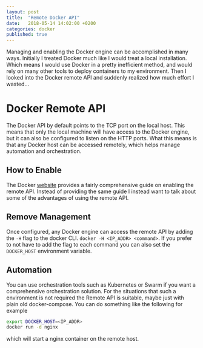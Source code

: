 ```yaml
---
layout: post
title:  "Remote Docker API"
date:   2018-05-14 14:02:00 +0200
categories: docker
published: true
---
```


Managing and enabling the Docker engine can be accomplished in many ways. Initially
I treated Docker much like I would treat a local installation. Which means I would
use Docker in a pretty inefficient method, and would rely on many other tools to
deploy containers to my environment. Then I looked into the Docker remote API and
suddenly realized how much effort I wasted...

# Docker Remote API

The Docker API by default points to the TCP port on the local host. This means that
only the local machine will have access to the Docker engine, but it can also
be configured to listen on the HTTP ports. What this means is that any Docker
host can be accessed remotely, which helps manage automation and orchestration.

## How to Enable

The Docker [website](https://docs.docker.com/engine/reference/commandline/dockerd/#examples)
provides a fairly comprehensive guide on enabling the remote API. Instead of
providing the same guide I instead want to talk about some of the advantages of
using the remote API.

## Remove Management

Once configured, any Docker engine can access the remote API by adding the `-H`
flag to the docker CLI. `docker -H <IP_ADDR> <command>`. If you prefer to not
have to add the flag to each command you can also set the `DOCKER_HOST` environment
variable.

## Automation

You can use orchestration tools such as Kubernetes or Swarm if you want a comprehensive
orchestration solution. For the situations that such a environment is not required
the Remote API is suitable, maybe just with plain old docker-compose. You can do
something like the following for example

```bash
export DOCKER_HOST=<IP_ADDR>
docker run -d nginx
```

which will start a nginx container on the remote host.
